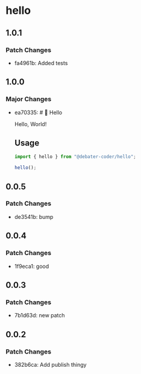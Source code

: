 # hello

## 1.0.1

### Patch Changes

- fa4961b: Added tests

## 1.0.0

### Major Changes

- ea70335: # 👋 Hello

  Hello, World!

  ## Usage

  ```ts
  import { hello } from "@debater-coder/hello";

  hello();
  ```

## 0.0.5

### Patch Changes

- de3541b: bump

## 0.0.4

### Patch Changes

- 1f9eca1: good

## 0.0.3

### Patch Changes

- 7b1d63d: new patch

## 0.0.2

### Patch Changes

- 382b6ca: Add publish thingy
